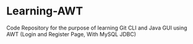 # Learning-AWT

Code Repository for the purpose of learning Git CLI and Java GUI using AWT (Login and Register Page, With MySQL JDBC)
